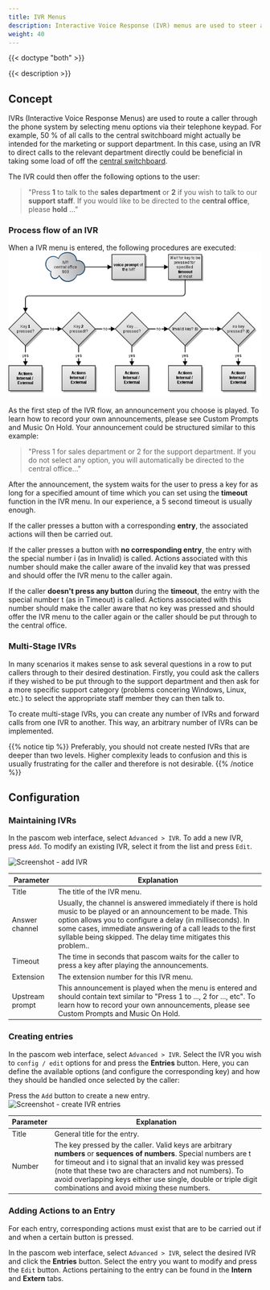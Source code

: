 ```yaml
---
title: IVR Menus
description: Interactive Voice Response (IVR) menus are used to steer and direct callers through option menus to enhance call routing and customer service.
weight: 40
---
```


{{< doctype "both" >}}
 
{{< description >}}

## Concept

IVRs (Interactive Voice Response Menus) are used to route a caller through the phone system by selecting menu options via their telephone keypad. For example, 50 % of all calls to the central switchboard might actually be intended for the marketing or support department. In this case, using an IVR to direct calls to the relevant department directly could be beneficial in taking some load of off the [central switchboard](https://www.pascom.net/en/call-center/ "pascom ContactCenter Tools").

The IVR could then offer the following options to the user:

> "Press **1** to talk to the **sales department** or **2** if you wish to talk to our **support staff**. If you would like to be directed to the **central office**, please **hold** ..."

### Process flow of an IVR

When a IVR menu is entered, the following procedures are executed:
![IVR Call Flow](ivr-call-flow.en.png "pascom phone system IVR call flow")

As the first step of the IVR flow, an announcement you choose is played. To learn how to record your own announcements, please see Custom Prompts and Music On Hold. Your announcement could be structured similar to this example:

> "Press 1 for sales department or 2 for the support department. If you do not select any option, you will automatically be directed to the central office..."

After the announcement, the system waits for the user to press a key for as long for a specified amount of time which you can set using the **timeout** function in the IVR menu. In our experience, a 5 second timeout is usually enough.

If the caller presses a button with a corresponding **entry**, the associated actions will then be carried out.

If the caller presses a button with **no corresponding entry**, the entry with the special number i (as in Invalid) is called. Actions associated with this number should make the caller aware of the invalid key that was pressed and should offer the IVR menu to the caller again.

If the caller **doesn't press any button** during the **timeout**, the entry with the special number t (as in Timeout) is called. Actions associated with this number should make the caller aware that no key was pressed and should offer the IVR menu to the caller again or the caller should be put through to the central office.

### Multi-Stage IVRs

In many scenarios it makes sense to ask several questions in a row to put callers through to their desired destination. Firstly, you could ask the callers if they wished to be put through to the support department and then ask for a more specific support category (problems concering Windows, Linux, etc.) to select the appropriate staff member they can then talk to.

To create multi-stage IVRs, you can create any number of IVRs and forward calls from one IVR to another. This way, an arbitrary number of IVRs can be implemented.

{{% notice tip %}}
Preferably, you should not create nested IVRs that are deeper than two levels. Higher complexity leads to confusion and this is usually frustrating for the caller and therefore is not desirable.
{{% /notice %}}

## Configuration

### Maintaining IVRs

In the pascom web interface, select `Advanced > IVR`. To add a new IVR, press `Add`. To modify an existing IVR, select it from the list and press `Edit`.

![Screenshot - add IVR](/ivr_add.png?width=100% "add IVR")

|Parameter|Explanation|
|---------|---------|
|Title|The title of the IVR menu.
|Answer channel|Usually, the channel is answered immediately if there is hold music to be played or an announcement to be made. This option allows you to configure a delay (in milliseconds). In some cases, immediate answering of a call leads to the first syllable being skipped. The delay time mitigates this problem..|
|Timeout|The time in seconds that pascom waits for the caller to press a key after playing the announcements.
|Extension|The extension number for this IVR menu.|
|Upstream prompt|This announcement is played when the menu is entered and should contain text similar to "Press 1 to ..., 2 for ..., etc". To learn how to record your own announcements, please see Custom Prompts and Music On Hold.|

### Creating entries

In the pascom web interface, select `Advanced > IVR`. Select the IVR you wish to `config / edit` options for and press the **Entries** button. Here, you can define the available options (and configure the corresponding key) and how they should be handled once selected by the caller:

Press the `Add` button to create a new entry.
![Screenshot - create IVR entries](/ivr_entries.png?width=100% "create IVR entries")

|Parameter|Explanation|
|---------|---------|
|Title|General title for the entry.|
|Number| The key pressed by the caller. Valid keys are arbitrary **numbers** or **sequences of numbers**. Special numbers are t for timeout and i to signal that an invalid key was pressed (note that these two are characters and not numbers). To avoid overlapping keys either use single, double or triple digit combinations and avoid mixing these numbers.|

### Adding Actions to an Entry

For each entry, corresponding actions must exist that are to be carried out if and when a certain button is pressed.

In the pascom web interface, select `Advanced > IVR`, select the desired IVR and click the **Entries** button. Select the entry you want to modify and press the `Edit` button. Actions pertaining to the entry can be found in the **Intern** and **Extern** tabs.
